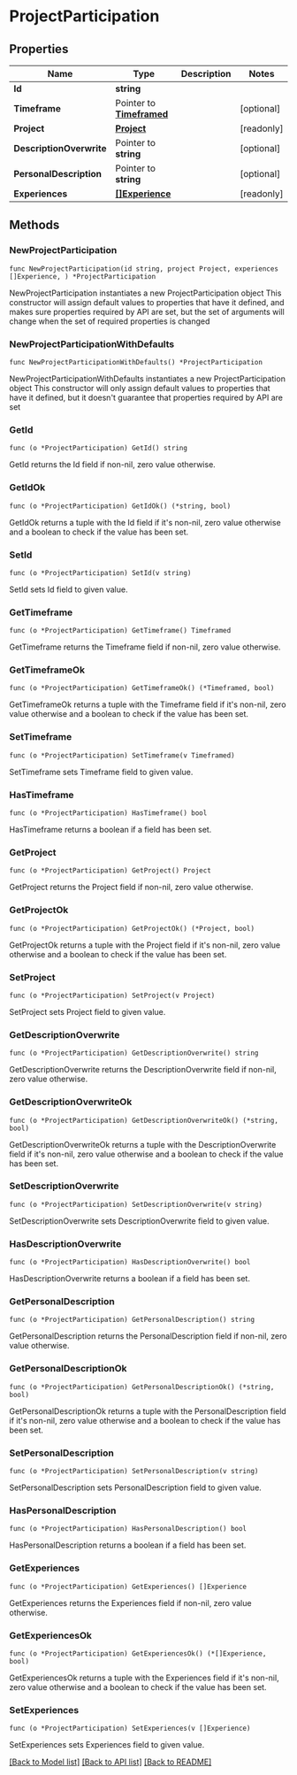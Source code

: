 # ProjectParticipation

## Properties

Name | Type | Description | Notes
------------ | ------------- | ------------- | -------------
**Id** | **string** |  | 
**Timeframe** | Pointer to [**Timeframed**](Timeframed.md) |  | [optional] 
**Project** | [**Project**](Project.md) |  | [readonly] 
**DescriptionOverwrite** | Pointer to **string** |  | [optional] 
**PersonalDescription** | Pointer to **string** |  | [optional] 
**Experiences** | [**[]Experience**](Experience.md) |  | [readonly] 

## Methods

### NewProjectParticipation

`func NewProjectParticipation(id string, project Project, experiences []Experience, ) *ProjectParticipation`

NewProjectParticipation instantiates a new ProjectParticipation object
This constructor will assign default values to properties that have it defined,
and makes sure properties required by API are set, but the set of arguments
will change when the set of required properties is changed

### NewProjectParticipationWithDefaults

`func NewProjectParticipationWithDefaults() *ProjectParticipation`

NewProjectParticipationWithDefaults instantiates a new ProjectParticipation object
This constructor will only assign default values to properties that have it defined,
but it doesn't guarantee that properties required by API are set

### GetId

`func (o *ProjectParticipation) GetId() string`

GetId returns the Id field if non-nil, zero value otherwise.

### GetIdOk

`func (o *ProjectParticipation) GetIdOk() (*string, bool)`

GetIdOk returns a tuple with the Id field if it's non-nil, zero value otherwise
and a boolean to check if the value has been set.

### SetId

`func (o *ProjectParticipation) SetId(v string)`

SetId sets Id field to given value.


### GetTimeframe

`func (o *ProjectParticipation) GetTimeframe() Timeframed`

GetTimeframe returns the Timeframe field if non-nil, zero value otherwise.

### GetTimeframeOk

`func (o *ProjectParticipation) GetTimeframeOk() (*Timeframed, bool)`

GetTimeframeOk returns a tuple with the Timeframe field if it's non-nil, zero value otherwise
and a boolean to check if the value has been set.

### SetTimeframe

`func (o *ProjectParticipation) SetTimeframe(v Timeframed)`

SetTimeframe sets Timeframe field to given value.

### HasTimeframe

`func (o *ProjectParticipation) HasTimeframe() bool`

HasTimeframe returns a boolean if a field has been set.

### GetProject

`func (o *ProjectParticipation) GetProject() Project`

GetProject returns the Project field if non-nil, zero value otherwise.

### GetProjectOk

`func (o *ProjectParticipation) GetProjectOk() (*Project, bool)`

GetProjectOk returns a tuple with the Project field if it's non-nil, zero value otherwise
and a boolean to check if the value has been set.

### SetProject

`func (o *ProjectParticipation) SetProject(v Project)`

SetProject sets Project field to given value.


### GetDescriptionOverwrite

`func (o *ProjectParticipation) GetDescriptionOverwrite() string`

GetDescriptionOverwrite returns the DescriptionOverwrite field if non-nil, zero value otherwise.

### GetDescriptionOverwriteOk

`func (o *ProjectParticipation) GetDescriptionOverwriteOk() (*string, bool)`

GetDescriptionOverwriteOk returns a tuple with the DescriptionOverwrite field if it's non-nil, zero value otherwise
and a boolean to check if the value has been set.

### SetDescriptionOverwrite

`func (o *ProjectParticipation) SetDescriptionOverwrite(v string)`

SetDescriptionOverwrite sets DescriptionOverwrite field to given value.

### HasDescriptionOverwrite

`func (o *ProjectParticipation) HasDescriptionOverwrite() bool`

HasDescriptionOverwrite returns a boolean if a field has been set.

### GetPersonalDescription

`func (o *ProjectParticipation) GetPersonalDescription() string`

GetPersonalDescription returns the PersonalDescription field if non-nil, zero value otherwise.

### GetPersonalDescriptionOk

`func (o *ProjectParticipation) GetPersonalDescriptionOk() (*string, bool)`

GetPersonalDescriptionOk returns a tuple with the PersonalDescription field if it's non-nil, zero value otherwise
and a boolean to check if the value has been set.

### SetPersonalDescription

`func (o *ProjectParticipation) SetPersonalDescription(v string)`

SetPersonalDescription sets PersonalDescription field to given value.

### HasPersonalDescription

`func (o *ProjectParticipation) HasPersonalDescription() bool`

HasPersonalDescription returns a boolean if a field has been set.

### GetExperiences

`func (o *ProjectParticipation) GetExperiences() []Experience`

GetExperiences returns the Experiences field if non-nil, zero value otherwise.

### GetExperiencesOk

`func (o *ProjectParticipation) GetExperiencesOk() (*[]Experience, bool)`

GetExperiencesOk returns a tuple with the Experiences field if it's non-nil, zero value otherwise
and a boolean to check if the value has been set.

### SetExperiences

`func (o *ProjectParticipation) SetExperiences(v []Experience)`

SetExperiences sets Experiences field to given value.



[[Back to Model list]](../README.md#documentation-for-models) [[Back to API list]](../README.md#documentation-for-api-endpoints) [[Back to README]](../README.md)



